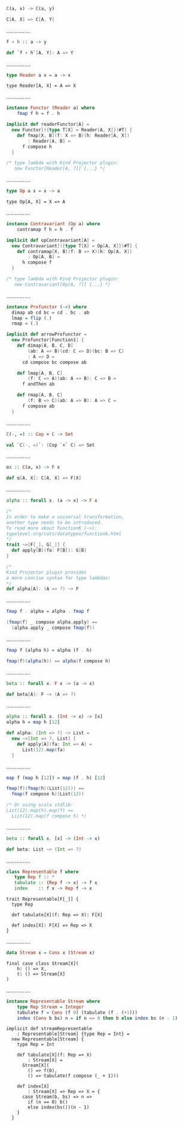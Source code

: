```Haskell
C(a, x) -> C(a, y)
```
```scala
C[A, X] => C[A, Y]
```
................
```Haskell
f ∘ h :: a -> y
```
```scala
def `f ∘ h`[A, Y]: A => Y
```
................
```Haskell
type Reader a x = a -> x
```
```tut:silent
type Reader[A, X] = A => X
```
................
```Haskell
instance Functor (Reader a) where
    fmap f h = f . h
```
```scala
implicit def readerFunctor[A] =
  new Functor[({type T[X] = Reader[A, X]})#T] {
    def fmap[X, B](f: X => B)(h: Reader[A, X])
        : Reader[A, B] =
      f compose h
  }

/* type lambda with Kind Projector plugin:
   new Functor[Reader[A, ?]] {...} */
```
................
```Haskell
type Op a x = x -> a
```
```tut:silent
type Op[A, X] = X => A
```
................
```Haskell
instance Contravariant (Op a) where
    contramap f h = h . f
```
```scala
implicit def opContravariant[A] =
  new Contravariant[({type T[X] = Op[A, X]})#T] {
    def contramap[X, B](f: B => X)(h: Op[A, X])
        : Op[A, B] =
      h compose f
  }

/* type lambda with Kind Projector plugin:
   new Contravariant[Op[A, ?]] {...} */
```
................
```Haskell
instance Profunctor (->) where
  dimap ab cd bc = cd . bc . ab
  lmap = flip (.)
  rmap = (.)
```
```scala
implicit def arrowProfunctor =
  new Profunctor[Function1] {
    def dimap[A, B, C, D]
        (ab: A => B)(cd: C => D)(bc: B => C)
        : A => D =
      cd compose bc compose ab

    def lmap[A, B, C]
        (f: C => A)(ab: A => B): C => B =
      f andThen ab

    def rmap[A, B, C]
        (f: B => C)(ab: A => B): A => C =
      f compose ab
  }
```
................
```Haskell
C(-, =) :: Cop × C -> Set
```
```scala
val `C(-, =)`: (Cop `×` C) => Set
```
................
```Haskell
αx :: C(a, x) -> F x
```
```scala
def α[A, X]: C[A, X] => F[X]
```
................
```Haskell
alpha :: forall x. (a -> x) -> F x
```
```scala
/*
In order to make a universal transformation,
another type needs to be introduced.
To read more about FunctionK (~>):
typelevel.org/cats/datatypes/functionk.html
*/
trait ~>[F[_], G[_]] {
  def apply[B](fa: F[B]): G[B]
}

/*
Kind Projector plugin provides
a more concise syntax for type lambdas:
*/
def alpha[A]: (A => ?) ~> F
```
................
```Haskell
fmap f . alpha = alpha . fmap f
```
```scala
(fmap(f) _ compose alpha.apply) ==
  (alpha.apply _ compose fmap(f))
```
................
```Haskell
fmap f (alpha h) = alpha (f . h)
```
```scala
fmap(f)(alpha(h)) == alpha(f compose h)
```
................
```Haskell
beta :: forall x. F x -> (a -> x)
```
```scala
def beta[A]: F ~> (A => ?)
```
................
```Haskell
alpha :: forall x. (Int -> x) -> [x]
alpha h = map h [12]
```
```scala
def alpha: (Int => ?) ~> List =
  new ~>[Int => ?, List] {
    def apply[A](fa: Int => A) =
      List(12).map(fa)
  }
```
................
```Haskell
map f (map h [12]) = map (f . h) [12]
```
```scala
fmap(f)(fmap(h)(List(12))) ==
  fmap(f compose h)(List(12))

/* Or using scala stdlib:
List(12).map(h).map(f) ==
  List(12).map(f compose h) */
```
................
```Haskell
beta :: forall x. [x] -> (Int -> x)
```
```scala
def beta: List ~> (Int => ?)
```
................
```Haskell
class Representable f where
   type Rep f :: *
   tabulate :: (Rep f -> x) -> f x
   index    :: f x -> Rep f -> x
```
```tut:silent
trait Representable[F[_]] {
  type Rep

  def tabulate[X](f: Rep => X): F[X]

  def index[X]: F[X] => Rep => X
}
```
................
```Haskell
data Stream x = Cons x (Stream x)
```
```tut:silent
final case class Stream[X](
    h: () => X,
    t: () => Stream[X]
)
```
................
```Haskell
instance Representable Stream where
    type Rep Stream = Integer
    tabulate f = Cons (f 0) (tabulate (f . (+1)))
    index (Cons b bs) n = if n == 0 then b else index bs (n - 1)
```
```tut:silent
implicit def streamRepresentable
    : Representable[Stream] {type Rep = Int} =
  new Representable[Stream] {
    type Rep = Int

    def tabulate[X](f: Rep => X)
        : Stream[X] =
      Stream[X](
        () => f(0),
        () => tabulate(f compose (_ + 1)))

    def index[X]
        : Stream[X] => Rep => X = {
      case Stream(b, bs) => n =>
        if (n == 0) b()
        else index(bs())(n - 1)
    }
  }
```
